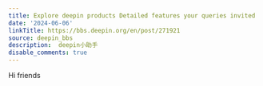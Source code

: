 ```yaml
---
title: Explore deepin products Detailed features your queries invited
date: '2024-06-06'
linkTitle: https://bbs.deepin.org/en/post/271921
source: deepin_bbs
description:  deepin小助手 
disable_comments: true
---
```

Hi friends
